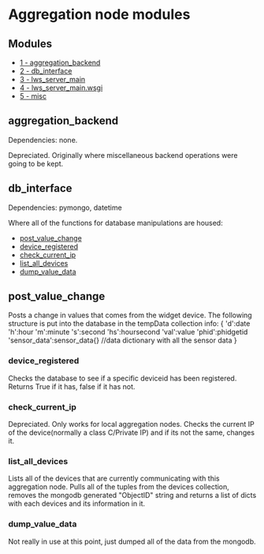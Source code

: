 Aggregation node modules
========================

Modules
-----------------
* [1 - aggregation_backend](#aggregation_backend)
* [2 - db_interface](#db_interface)
* [3 - lws_server_main](#lws_server_main)
* [4 - lws_server_main.wsgi](#lws_server_main.wsgi)
* [5 - misc](#misc)


aggregation_backend
-------------------
Dependencies: none.

Depreciated. Originally where miscellaneous backend operations were going to be kept. 

db_interface
------------

Dependencies: pymongo, datetime

Where all of the functions for database manipulations are housed:

* [post_value_change](#post_value_change)
* [device_registered](#device_registered)
* [check_current_ip](#check_current_ip)
* [list_all_devices](#list_all_devices)
* [dump_value_data](#dump_value_data)

post_value_change
---
Posts a change in values that comes from the widget device. The following structure is put into the database in the tempData collection
info:
       {
         'd':date
         'h':hour
         'm':minute
         's':second
         'hs':hoursecond
         'val':value
         'phid':phidgetid
         'sensor_data':sensor_data{} //data dictionary with all the sensor data
       }

### device_registered


Checks the database to see if a specific deviceid has been registered. Returns True if it has, false if it has not.

### check_current_ip


Depreciated. Only works for local aggregation nodes. Checks the current IP of the device(normally a class C/Private IP) and if its not the same, changes it.

### list_all_devices


Lists all of the devices that are currently communicating with this aggregation node. Pulls  all of the tuples from the devices collection, removes the mongodb generated "ObjectID" string and returns a list of dicts with each devices and its information in it.

### dump_value_data

Not really in use at this point, just dumped all of the data from the mongodb.